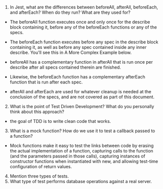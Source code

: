 <!-- Answers to the Short Answer Essay Questions go here -->

1.  In Jest, what are the differences between beforeAll, afterAll, beforeEach, and afterEach? When do they run? What are they used for?

* The beforeAll function executes once and only once for the describe block containing it, before any of the beforeEach functions or any of the specs.

* The beforeEach function executes before any spec in the describe block containing it, as well as before any spec contained inside any inner describe. You'll see this in A More Complex Example below.

* beforeAll has a complementary function in afterAll that is run once per describe after all specs contained therein are finished.

* Likewise, the beforeEach function has a complementary afterEach function that is run after each spec.

* afterAll and afterEach are used for whatever cleanup is needed at the conclusion of the specs, and are not covered as part of this document.

2.  What is the point of Test Driven Development? What do you personally think about this approach?

* the goal of TDD is to write clean code that works.

3.  What is a mock function? How do we use it to test a callback passed to a function?

* Mock functions make it easy to test the links between code by erasing the actual implementation of a function, capturing calls to the function (and the parameters passed in those calls), capturing instances of constructor functions when instantiated with new, and allowing test-time configuration of return values.

4.  Mention three types of tests.
5.  What type of test performs database operations against a real server.
